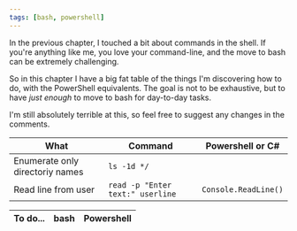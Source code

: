 ```yaml
---
tags: [bash, powershell]
---
```


In the previous chapter, I touched a bit about commands in the shell. If you're anything like me, you love your command-line, and the move to bash can be extremely challenging.

So in this chapter I have a big fat table of the things I'm discovering how to do, with the PowerShell equivalents. The goal is not to be exhaustive, but to have *just enough* to move to bash for day-to-day tasks.

I'm still absolutely terrible at this, so feel free to suggest any changes in the comments.

| What | Command | Powershell or C# |
| ---  | ---     | ---              |
| Enumerate only directoriy names | `ls -1d */` |
| Read line from user | `read -p "Enter text:" userline` | `Console.ReadLine()` |


| To do... | bash | Powershell |
| ---      | ---  | ---        |
